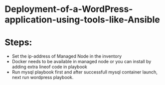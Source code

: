 # Deployment-of-a-WordPress-application-using-tools-like-Ansible

# Steps:
* Set the ip-address of Managed Node in the inventory
* Docker needs to be available in managed node or you can install by adding extra lineof code in playbook
* Run mysql playbook first and after successfull mysql container launch, next run wordpress playbook.
